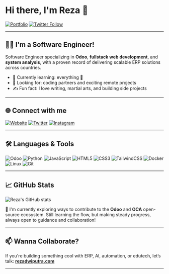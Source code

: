 # Hi there, I'm Reza 👋

[![Portfolio](https://img.shields.io/website?label=My%20Portfolio&url=https%3A%2F%2Frezadwiputra.com&style=for-the-badge)](https://rezadwiputra.com)
[![Twitter Follow](https://img.shields.io/twitter/follow/rezak500?logo=twitter&style=for-the-badge&color=1DA1F2)](https://twitter.com/rezak500)

---

## 👨‍💻 I'm a Software Engineer!

Software Engineer specializing in **Odoo**, **fullstack web development**, and **system analysis**, with a proven record of delivering scalable ERP solutions across countries.

- 🌱 Currently learning: everything 🤣  
- 🤝 Looking for: coding partners and exciting remote projects  
- ✍️ Fun fact: I love writing, martial arts, and building side projects

---

## 🌐 Connect with me

[![Website](https://img.shields.io/badge/Website-000?style=for-the-badge&logo=google-chrome&logoColor=white)](https://rezadwiputra.com)
[![Twitter](https://img.shields.io/badge/Twitter-1DA1F2?style=for-the-badge&logo=twitter&logoColor=white)](https://twitter.com/rezak500)
[![Instagram](https://img.shields.io/badge/Instagram-E4405F?style=for-the-badge&logo=instagram&logoColor=white)](https://instagram.com/reza.dwip)

---

## 🛠️ Languages & Tools

![Odoo](https://img.shields.io/badge/-Odoo-714B67?style=flat-square&logo=odoo&logoColor=white)
![Python](https://img.shields.io/badge/-Python-3776AB?style=flat-square&logo=python&logoColor=white)
![JavaScript](https://img.shields.io/badge/-JavaScript-F7DF1E?style=flat-square&logo=javascript&logoColor=black)
![HTML5](https://img.shields.io/badge/-HTML5-E34F26?style=flat-square&logo=html5&logoColor=white)
![CSS3](https://img.shields.io/badge/-CSS3-1572B6?style=flat-square&logo=css3&logoColor=white)
![TailwindCSS](https://img.shields.io/badge/-Tailwind-38B2AC?style=flat-square&logo=tailwind-css&logoColor=white)
![Docker](https://img.shields.io/badge/-Docker-2496ED?style=flat-square&logo=docker&logoColor=white)
![Linux](https://img.shields.io/badge/-Linux-FCC624?style=flat-square&logo=linux&logoColor=black)
![Git](https://img.shields.io/badge/-Git-F05032?style=flat-square&logo=git&logoColor=white)


---

## 📈 GitHub Stats

![Reza's GitHub stats](https://github-readme-stats.vercel.app/api?username=rezak400&show_icons=true&theme=default&hide_title=true)

🧩 I'm currently exploring ways to contribute to the **Odoo** and **OCA** open-source ecosystem. Still learning the flow, but making steady progress, always open to guidance and collaboration!

---

## 📫 Wanna Collaborate?

If you're building something cool with ERP, AI, automation, or edutech, let’s talk: **[rezadwiputra.com](https://rezadwiputra.com)**

---
